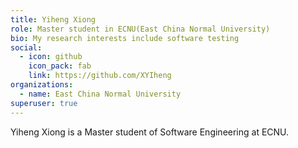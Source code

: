 ```yaml
---
title: Yiheng Xiong
role: Master student in ECNU(East China Normal University)
bio: My research interests include software testing
social:
  - icon: github
    icon_pack: fab
    link: https://github.com/XYIheng
organizations:
  - name: East China Normal University
superuser: true
---
```

Yiheng Xiong is a Master student of Software Engineering at ECNU.